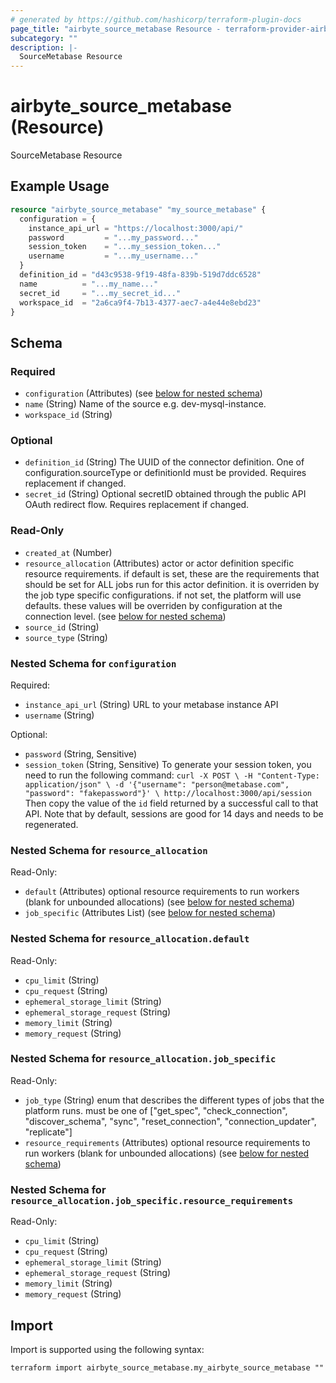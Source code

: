 ```yaml
---
# generated by https://github.com/hashicorp/terraform-plugin-docs
page_title: "airbyte_source_metabase Resource - terraform-provider-airbyte"
subcategory: ""
description: |-
  SourceMetabase Resource
---
```


# airbyte_source_metabase (Resource)

SourceMetabase Resource

## Example Usage

```terraform
resource "airbyte_source_metabase" "my_source_metabase" {
  configuration = {
    instance_api_url = "https://localhost:3000/api/"
    password         = "...my_password..."
    session_token    = "...my_session_token..."
    username         = "...my_username..."
  }
  definition_id = "d43c9538-9f19-48fa-839b-519d7ddc6528"
  name          = "...my_name..."
  secret_id     = "...my_secret_id..."
  workspace_id  = "2a6ca9f4-7b13-4377-aec7-a4e44e8ebd23"
}
```

<!-- schema generated by tfplugindocs -->
## Schema

### Required

- `configuration` (Attributes) (see [below for nested schema](#nestedatt--configuration))
- `name` (String) Name of the source e.g. dev-mysql-instance.
- `workspace_id` (String)

### Optional

- `definition_id` (String) The UUID of the connector definition. One of configuration.sourceType or definitionId must be provided. Requires replacement if changed.
- `secret_id` (String) Optional secretID obtained through the public API OAuth redirect flow. Requires replacement if changed.

### Read-Only

- `created_at` (Number)
- `resource_allocation` (Attributes) actor or actor definition specific resource requirements. if default is set, these are the requirements that should be set for ALL jobs run for this actor definition. it is overriden by the job type specific configurations. if not set, the platform will use defaults. these values will be overriden by configuration at the connection level. (see [below for nested schema](#nestedatt--resource_allocation))
- `source_id` (String)
- `source_type` (String)

<a id="nestedatt--configuration"></a>
### Nested Schema for `configuration`

Required:

- `instance_api_url` (String) URL to your metabase instance API
- `username` (String)

Optional:

- `password` (String, Sensitive)
- `session_token` (String, Sensitive) To generate your session token, you need to run the following command: ``` curl -X POST \
  -H "Content-Type: application/json" \
  -d '{"username": "person@metabase.com", "password": "fakepassword"}' \
  http://localhost:3000/api/session
``` Then copy the value of the `id` field returned by a successful call to that API.
Note that by default, sessions are good for 14 days and needs to be regenerated.


<a id="nestedatt--resource_allocation"></a>
### Nested Schema for `resource_allocation`

Read-Only:

- `default` (Attributes) optional resource requirements to run workers (blank for unbounded allocations) (see [below for nested schema](#nestedatt--resource_allocation--default))
- `job_specific` (Attributes List) (see [below for nested schema](#nestedatt--resource_allocation--job_specific))

<a id="nestedatt--resource_allocation--default"></a>
### Nested Schema for `resource_allocation.default`

Read-Only:

- `cpu_limit` (String)
- `cpu_request` (String)
- `ephemeral_storage_limit` (String)
- `ephemeral_storage_request` (String)
- `memory_limit` (String)
- `memory_request` (String)


<a id="nestedatt--resource_allocation--job_specific"></a>
### Nested Schema for `resource_allocation.job_specific`

Read-Only:

- `job_type` (String) enum that describes the different types of jobs that the platform runs. must be one of ["get_spec", "check_connection", "discover_schema", "sync", "reset_connection", "connection_updater", "replicate"]
- `resource_requirements` (Attributes) optional resource requirements to run workers (blank for unbounded allocations) (see [below for nested schema](#nestedatt--resource_allocation--job_specific--resource_requirements))

<a id="nestedatt--resource_allocation--job_specific--resource_requirements"></a>
### Nested Schema for `resource_allocation.job_specific.resource_requirements`

Read-Only:

- `cpu_limit` (String)
- `cpu_request` (String)
- `ephemeral_storage_limit` (String)
- `ephemeral_storage_request` (String)
- `memory_limit` (String)
- `memory_request` (String)

## Import

Import is supported using the following syntax:

```shell
terraform import airbyte_source_metabase.my_airbyte_source_metabase ""
```
